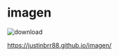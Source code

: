# imagen
![download](https://user-images.githubusercontent.com/131729894/236107403-a5e8d401-8f5e-4ee3-bf62-b0db22c43679.jpg)

https://justinbrr88.github.io/imagen/
